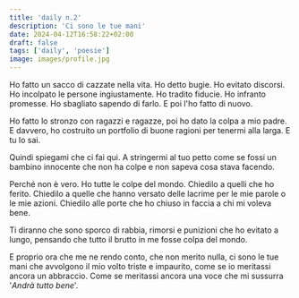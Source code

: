 ```yaml
---
title: 'daily n.2'
description: 'Ci sono le tue mani'
date: 2024-04-12T16:58:22+02:00
draft: false
tags: ['daily', 'poesie']
image: images/profile.jpg
---
```


Ho fatto un sacco di cazzate nella vita. Ho detto bugie. Ho evitato discorsi. Ho incolpato le persone ingiustamente. Ho tradito fiducie. Ho infranto promesse. Ho sbagliato sapendo di farlo. E poi l'ho fatto di nuovo.

Ho fatto lo stronzo con ragazzi e ragazze, poi ho dato la colpa a mio padre. E davvero, ho costruito un portfolio di buone ragioni per tenermi alla larga. E tu lo sai.

Quindi spiegami che ci fai qui. A stringermi al tuo petto come se fossi un bambino innocente che non ha colpe e non sapeva cosa stava facendo.

Perché non è vero. Ho tutte le colpe del mondo. Chiedilo a quelli che ho ferito. Chiedilo a quelle che hanno versato delle lacrime per le mie parole o le mie azioni. Chiedilo alle porte che ho chiuso in faccia a chi mi voleva bene.

Ti diranno che sono sporco di rabbia, rimorsi e punizioni che ho evitato a lungo, pensando che tutto il brutto in me fosse colpa del mondo.

E proprio ora che me ne rendo conto, che non merito nulla, ci sono le tue mani che avvolgono il mio volto triste e impaurito, come se io meritassi ancora un abbraccio. Come se meritassi ancora una voce che mi sussurra '*Andrà tutto bene*'.

<!-- USEFUL STUFF -->
<!-- NOTE: Put the audio files in the same dir of index.md -->
<!-- {{<audio img-src="images/<COVER_IMAGE>" src="posts/<POST_NAME>/<AUDIO_NAME>" width="100%" caption="<AUDIO_NAME>" >}} -->

<!-- {{< youtube "<YOUTUBE_VID_ID>" >}} -->
